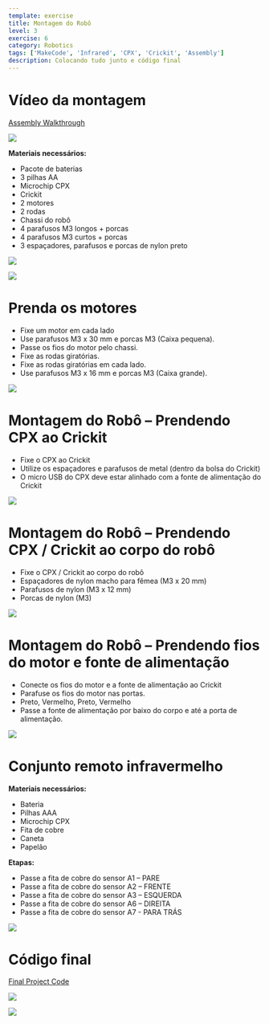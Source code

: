 ```yaml
---
template: exercise
title: Montagem do Robô
level: 3
exercise: 6
category: Robotics
tags: ['MakeCode', 'Infrared', 'CPX', 'Crickit', 'Assembly']
description: Colocando tudo junto e código final
---
```


# Vídeo da montagem

[Assembly Walkthrough](https://video.morganstanley.com/#/videos/502f9fb8-00cc-4b84-950d-110df6d1edc4)

![](Lesson55.png)

**Materiais necessários:**

- Pacote de baterias
- 3 pilhas AA
- Microchip CPX
- Crickit
- 2 motores
- 2 rodas
- Chassi do robô
- 4 parafusos M3 longos + porcas
- 4 parafusos M3 curtos + porcas
- 3 espaçadores, parafusos e porcas de nylon preto

![](Assembly0.jpg)

![](Assembly1.jpg)

# Prenda os motores

- Fixe um motor em cada lado
- Use parafusos M3 x 30 mm e porcas M3 \(Caixa pequena\)\.
- Passe os fios do motor pelo chassi.
- Fixe as rodas giratórias.
- Fixe as rodas giratórias em cada lado.
- Use parafusos M3 x 16 mm e porcas M3 \(Caixa grande\).

![](Assembly2.jpg)

# Montagem do Robô – Prendendo CPX ao Crickit

- Fixe o CPX ao Crickit
- Utilize os espaçadores e parafusos de metal \(dentro da bolsa do Crickit\)
- O micro USB do CPX deve estar alinhado com a fonte de alimentação do Crickit

![](Assembly3.jpg)

# Montagem do Robô – Prendendo CPX / Crickit ao corpo do robô

- Fixe o CPX / Crickit ao corpo do robô
- Espaçadores de nylon macho para fêmea \(M3 x 20 mm\)
- Parafusos de nylon \(M3 x 12 mm\)
- Porcas de nylon \(M3\)

![](Assembly4.jpg)

# Montagem do Robô – Prendendo fios do motor e fonte de alimentação

- Conecte os fios do motor e a fonte de alimentação ao Crickit
- Parafuse os fios do motor nas portas\.
- Preto\, Vermelho\, Preto\, Vermelho
- Passe a fonte de alimentação por baixo do corpo e até a porta de alimentação.

![](Assembly5.jpg)

# Conjunto remoto infravermelho

**Materiais necessários:**

- Bateria
- Pilhas AAA
- Microchip CPX
- Fita de cobre
- Caneta
- Papelão

**Etapas:**

- Passe a fita de cobre do sensor A1 – PARE
- Passe a fita de cobre do sensor A2 – FRENTE
- Passe a fita de cobre do sensor A3 – ESQUERDA
- Passe a fita de cobre do sensor A6 – DIREITA
- Passe a fita de cobre do sensor A7 \- PARA TRÁS

![](Assembly6.jpg)

# Código final

[Final Project Code](https://makecode.adafruit.com/63713-87319-45072-61482)

![](Lesson56.png)

![](Lesson57.png)

